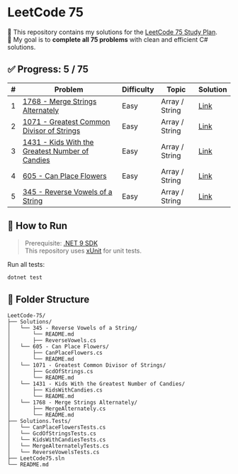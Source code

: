 # LeetCode 75

📘 This repository contains my solutions for the [LeetCode 75 Study Plan](https://leetcode.com/studyplan/leetcode-75/).  
🎯 My goal is to **complete all 75 problems** with clean and efficient C# solutions.

## ✅ Progress: 5 / 75

| # | Problem | Difficulty | Topic | Solution |
|---|---------|------------|-------|----------|
| 1 | [1768 - Merge Strings Alternately](https://leetcode.com/problems/merge-strings-alternately/) | Easy | Array / String | [Link](./Solutions/1768%20-%20Merge%20Strings%20Alternately/README.md) |
| 2 | [1071 - Greatest Common Divisor of Strings](https://leetcode.com/problems/greatest-common-divisor-of-strings/) | Easy | Array / String | [Link](./Solutions/1071%20-%20Greatest%20Common%20Divisor%20of%20Strings/README.md) |
| 3 | [1431 - Kids With the Greatest Number of Candies](https://leetcode.com/problems/kids-with-the-greatest-number-of-candies/) | Easy | Array / String | [Link](./Solutions/1431%20-%20Kids%20With%20the%20Greatest%20Number%20of%20Candies/README.md) |
| 4 | [605 - Can Place Flowers](https://leetcode.com/problems/can-place-flowers/) | Easy | Array / String | [Link](./Solutions/605%20-%20Can%20Place%20Flowers/README.md) |
| 5 | [345 - Reverse Vowels of a String](https://leetcode.com/problems/reverse-vowels-of-a-string/) | Easy | Array / String | [Link](./Solutions/345%20-%20Reverse%20Vowels%20of%20a%20String/README.md) |

## 🚀 How to Run

> Prerequisite: [.NET 9 SDK](https://dotnet.microsoft.com/en-us/download/dotnet/9.0)  
> This repository uses [xUnit](https://xunit.net/) for unit tests.

Run all tests:

```bash
dotnet test
```

## 📂 Folder Structure

```
LeetCode-75/
├── Solutions/
│   └── 345 - Reverse Vowels of a String/
│       └── README.md
│       ├── ReverseVowels.cs
│   └── 605 - Can Place Flowers/
│       ├── CanPlaceFlowers.cs
│       └── README.md
│   └── 1071 - Greatest Common Divisor of Strings/
│       ├── GcdOfStrings.cs
│       └── README.md
│   └── 1431 - Kids With the Greatest Number of Candies/
│       ├── KidsWithCandies.cs
│       └── README.md
│   └── 1768 - Merge Strings Alternately/
│       ├── MergeAlternately.cs
│       └── README.md
├── Solutions.Tests/
│   └── CanPlaceFlowersTests.cs
│   └── GcdOfStringsTests.cs
│   └── KidsWithCandiesTests.cs
│   └── MergeAlternatelyTests.cs
│   └── ReverseVowelsTests.cs
├── LeetCode75.sln
└── README.md
```
